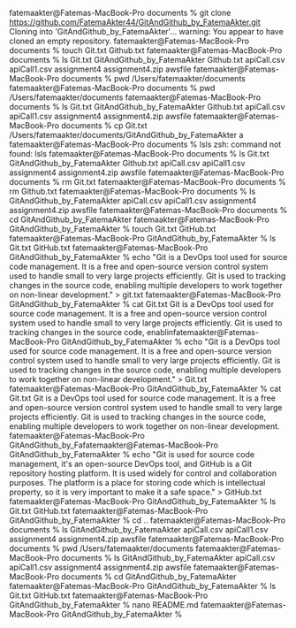 fatemaakter@Fatemas-MacBook-Pro documents % git clone 
https://github.com/FatemaAkter44/GitAndGithub_by_FatemaAkter.git
Cloning into 'GitAndGithub_by_FatemaAkter'...
warning: You appear to have cloned an empty repository.
fatemaakter@Fatemas-MacBook-Pro documents % touch Git.txt Github.txt
fatemaakter@Fatemas-MacBook-Pro documents % ls
Git.txt
GitAndGithub_by_FatemaAkter
Github.txt
apiCall.csv
apiCall1.csv
assignment4
assignment4.zip
awsfile
fatemaakter@Fatemas-MacBook-Pro documents % pwd
/Users/fatemaakter/documents
fatemaakter@Fatemas-MacBook-Pro documents % pwd 
/Users/fatemaakter/documents
fatemaakter@Fatemas-MacBook-Pro documents % ls
Git.txt
GitAndGithub_by_FatemaAkter
Github.txt
apiCall.csv
apiCall1.csv
assignment4
assignment4.zip
awsfile
fatemaakter@Fatemas-MacBook-Pro documents % cp Git.txt 
/Users/fatemaakter/documents/GitAndGithub_by_FatemaAkter a
fatemaakter@Fatemas-MacBook-Pro documents % lsls
zsh: command not found: lsls
fatemaakter@Fatemas-MacBook-Pro documents % ls
Git.txt
GitAndGithub_by_FatemaAkter
Github.txt
apiCall.csv
apiCall1.csv
assignment4
assignment4.zip
awsfile
fatemaakter@Fatemas-MacBook-Pro documents % rm Git.txt
fatemaakter@Fatemas-MacBook-Pro documents % rm Github.txt
fatemaakter@Fatemas-MacBook-Pro documents % ls
GitAndGithub_by_FatemaAkter
apiCall.csv
apiCall1.csv
assignment4
assignment4.zip
awsfile
fatemaakter@Fatemas-MacBook-Pro documents % cd GitAndGithub_by_FatemaAkter
fatemaakter@Fatemas-MacBook-Pro GitAndGithub_by_FatemaAkter % touch Git.txt GitHub.txt
fatemaakter@Fatemas-MacBook-Pro GitAndGithub_by_FatemaAkter % ls
Git.txt		GitHub.txt
fatemaakter@Fatemas-MacBook-Pro GitAndGithub_by_FatemaAkter % echo "Git is a DevOps tool used for source 
code management. It is a free and open-source version control system used to handle small to very large 
projects efficiently. Git is used to tracking changes in the source code, enabling multiple developers to 
work together on non-linear development." > git.txt
fatemaakter@Fatemas-MacBook-Pro GitAndGithub_by_FatemaAkter % cat Git.txt
Git is a DevOps tool used for source code management. It is a free and open-source version control system 
used to handle small to very large projects efficiently. Git is used to tracking changes in the source 
code, enablinfatemaakter@Fatemas-MacBook-Pro GitAndGithub_by_FatemaAkter % echo "Git is a DevOps tool 
used for source code management. It is a free and open-source version control system used to handle small 
to very large projects efficiently. Git is used to tracking changes in the source code, enabling multiple 
developers to work together on non-linear development." > Git.txt
fatemaakter@Fatemas-MacBook-Pro GitAndGithub_by_FatemaAkter % cat Git.txt
Git is a DevOps tool used for source code management. It is a free and open-source version control system 
used to handle small to very large projects efficiently. Git is used to tracking changes in the source 
code, enabling multiple developers to work together on non-linear development.
fatemaakter@Fatemas-MacBook-Pro GitAndGithub_by_Fafatemaakter@Fatemas-MacBook-Pro 
GitAndGithub_by_FatemaAkter % echo "Git is used for source code management, it's an open-source DevOps 
tool, and GitHub is a Git repository hosting platform. It is used widely for control and collaboration 
purposes. The platform is a place for storing code which is intellectual property, so it is very 
important to make it a safe space." > GitHub.txt
fatemaakter@Fatemas-MacBook-Pro GitAndGithub_by_FatemaAkter % ls
Git.txt		GitHub.txt
fatemaakter@Fatemas-MacBook-Pro GitAndGithub_by_FatemaAkter % cd ..
fatemaakter@Fatemas-MacBook-Pro documents % ls
GitAndGithub_by_FatemaAkter
apiCall.csv
apiCall1.csv
assignment4
assignment4.zip
awsfile
fatemaakter@Fatemas-MacBook-Pro documents % pwd
/Users/fatemaakter/documents
fatemaakter@Fatemas-MacBook-Pro documents % ls
GitAndGithub_by_FatemaAkter
apiCall.csv
apiCall1.csv
assignment4
assignment4.zip
awsfile
fatemaakter@Fatemas-MacBook-Pro documents % cd GitAndGithub_by_FatemaAkter 
fatemaakter@Fatemas-MacBook-Pro GitAndGithub_by_FatemaAkter % ls
Git.txt		GitHub.txt
fatemaakter@Fatemas-MacBook-Pro GitAndGithub_by_FatemaAkter % nano README.md
fatemaakter@Fatemas-MacBook-Pro GitAndGithub_by_FatemaAkter % 


